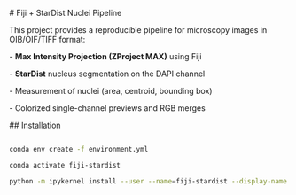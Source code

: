 \# Fiji + StarDist Nuclei Pipeline



This project provides a reproducible pipeline for microscopy images in OIB/OIF/TIFF format:



\- **Max Intensity Projection (ZProject MAX)** using Fiji  

\- **StarDist** nucleus segmentation on the DAPI channel  

\- Measurement of nuclei (area, centroid, bounding box)  

\- Colorized single-channel previews and RGB merges  



\## Installation

```bash

conda env create -f environment.yml

conda activate fiji-stardist

python -m ipykernel install --user --name=fiji-stardist --display-name "Python (fiji-stardist)"



